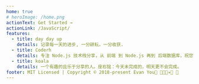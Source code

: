 ```yaml
---
home: true
# heroImage: /home.png
actionText: Get Started →
actionLink: /JavaScript/
features:
  - title: day day up
    details: 记录每一天的进步, 一分耕耘，一分收获.
  - title: Coderh
    details: 专注 Node.js 技术栈分享，从 前端 到 Node.js 再到 后端数据库，祝您成为优秀的高级 Node.js 全栈工程师
  - title: koala
    details: 一个有趣的且乐于分享的人。座右铭：今天未完成的，明天更不会完成。
footer: MIT Licensed | Copyright © 2018-present Evan You🎿 🐔💫✨✈🎉 🚀
---
```

